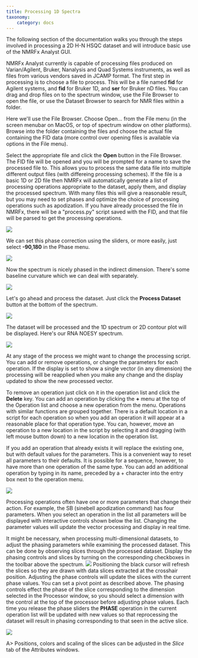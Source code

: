 ```yaml
---
title: Processing 1D Spectra 
taxonomy:
    category: docs
---
```


The following section of the documentation walks you through the steps involved in processing a 2D H-N HSQC dataset and will introduce basic use of the NMRFx Analyst GUI.

NMRFx Analyst currently is capable of processing files produced on Varian/Agilent, Bruker, Nanalysis and Quad Systems instruments, as well as files from various vendors saved in JCAMP format.  The first step in processing is to choose a file to process.  This will be a file named **fid** for Agilent systems, and **fid** for Bruker 1D, and **ser**  for Bruker nD files. You can drag and drop files on to the spectrum window, use the File Browser to open the file, or use the Dataset Browser to search for NMR files within a folder.

Here we'll use the File Browser.  Choose Open... from the File menu (in the screen menubar on MacOS, or top of spectrum window on other platforms).  Browse into the folder containing the files and choose the actual file containing the FID data (more control over opening files is available via options in the File menu).

Select the appropriate file and click the **Open** button in the File Browser. The FID file will be opened and you will be prompted for a name to save the processed file to.  This allows you to process the same data file into multiple different output files (with differeing processing schemes).  If the file is a basic 1D or 2D file then NMRFx will automatically generate a list of processing operations appropriate to the dataset, apply them, and display the processed spectrum.  With many files this will give a reasonable result, but you may need to set phases and optimize the choice of processing operations such as apodization.  If you have already processed the file in NMRFx, there will be a "process.py" script saved with the FID, and that file will be parsed to get the processing operations.

![](images/2nd_phase.png)

We can set this phase correction using the sliders, or more easily, just select **-90,180** in the Phase menu.

![](images/90_180_menu.png)


Now the spectrum is nicely phased in the indirect dimension.  There's some baseline curvature which we can deal with separately.


![](images/2nd_phased90_180.png)

Let's go ahead and process the dataset.  Just click the **Process Dataset** button at the bottom of the spectrum.

![](images/process.png)

The dataset will be processed and the 1D spectrum or 2D contour plot will be displayed.   Here's our RNA NOESY spectrum.

![](images/2dspectrum.png)

At any stage of the process we might want to change the processing script.  You can add or remove operations, or change the parameters for each operation.  If the display is set to show a single vector (in any dimension) the processing will be reapplied when you make any change and the display updated to show the new processed vector.

To remove an operation just click on it in the operation list and click the **Delete** key.  You can add an operation by clicking the **+** menu at the top of the Operation list and choose a new operation from the menu.  Operations with similar functions are grouped together.  There is a default location in a script for each operation so when you add an operation it will appear at a reasonable place for that operation type.  You can, however, move an operation to a new location in the script by selecting it and dragging (with left mouse button down) to a new location in the operation list.

If you add an operation that already exists it will replace the existing one, but with default values for the parameters.  This is a convenient way to reset all parameters to their defaults.  It is possible for a sequence, however, to have more than one operation of the same type.  You can add an additional operation by typing in its name, preceded by a + character into the entry box next to the operation menu.  

![](images/sb_config.png)

Processing operations often have one or more parameters that change their action.  For example, the SB (sinebell apodization command) has four parameters.  When you select an operation in the list all parameters will be displayed with interactive controls shown below the list.  Changing the parameter values will update the vector processing and display in real time.


It might be necessary, when processing multi-dimensional datasets, to adjust the phasing parameters while examining the processed dataset.  This can be done by observing slices through the processed dataset.  Display the phasing controls and slices by turning on the corresponding checkboxes in the toolbar above the spectrum.
![](images/phase_slice_buttons.png)
Positioning the black cursor will refresh the slices so they are drawn with data slices extracted at the crosshair position.  Adjusting the phase controls will update the slices with the current phase values.  You can set a pivot point as described above.  The phasing controls effect the phase of the slice corresponding to the dimension selected in the Processor window, so you should select a dimension with the control at the top of the processor before adjusting phase values.  Each time you release the phase sliders the **PHASE** operation in the current operation list will be updated with new values so that reprocessing the dataset will result in phasing corresponding to that seen in the active slice.

![](images/phase_slices.png)

A> Positions, colors and scaling of the slices can be adjusted in the *Slice* tab of the Attributes windows.

